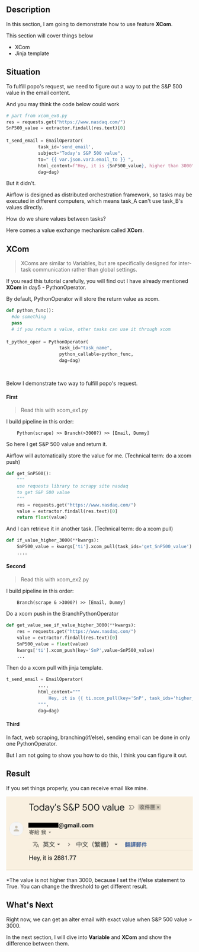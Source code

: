 Description
------------
In this section, I am going to demonstrate how to use feature **XCom**.

This section will cover things below
- XCom
- Jinja template


Situation
------------
To fulfill popo's request, we need to figure out a way to put the S&P 500 value in the email content.
<br>


And you may think the code below could work

```python
# part from xcom_ex0.py
res = requests.get("https://www.nasdaq.com/")
SnP500_value = extractor.findall(res.text)[0]

t_send_email = EmailOperator(
            task_id='send_email',
            subject="Today's S&P 500 value",
            to=" {{ var.json.var3.email_to }} ",
            html_content=f"Hey, it is {SnP500_value}, higher than 3000",
            dag=dag)
```
But it didn't.

Airflow is designed as distributed orchestration framework, so tasks may be executed in different computers, which means task_A can't use task_B's values directly.

How do we share values between tasks?

Here comes a value exchange mechanism called **XCom**.

XCom
------------
>   XComs are similar to Variables, but are specifically designed for inter-task communication rather than global settings.

If you read this tutorial carefully, you will find out I have already mentioned **XCom** in day5 - PythonOperator.

By default, PythonOperator will store the return value as xcom.
```python
def python_func():
  #do something
  pass
  # if you return a value, other tasks can use it through xcom

t_python_oper = PythonOperator(
                    task_id="task_name",
                    python_callable=python_func,
                    dag=dag)
```


<br>

Below I demonstrate two way to fulfill popo's request.


#### First
> Read this with xcom_ex1.py

 I build pipeline in this order:

        Python(scrape) >> Branch(>3000?) >> [Email, Dummy]

So here I get S&P 500 value and return it.

Airflow will automatically store the value for me. (Technical term: do a xcom push)

```python
def get_SnP500():
    """
    use requests library to scrapy site nasdaq
    to get S&P 500 value
    """
    res = requests.get("https://www.nasdaq.com/")
    value = extractor.findall(res.text)[0]
    return float(value)
```

And I can retrieve it in another task. (Technical term: do a xcom pull)

```python
def if_value_higher_3000(**kwargs):
    SnP500_value = kwargs['ti'].xcom_pull(task_ids='get_SnP500_value')
    ....
```

#### Second
> Read this with xcom_ex2.py

I build pipeline in this order:

        Branch(scrape & >3000?) >> [Email, Dummy]


Do a xcom push in the BranchPythonOperator
```python
def get_value_see_if_value_higher_3000(**kwargs):
    res = requests.get("https://www.nasdaq.com/")
    value = extractor.findall(res.text)[0]
    SnP500_value = float(value)
    kwargs['ti'].xcom_push(key='SnP',value=SnP500_value)
    ...
```

Then do a xcom pull with jinja template.

```python
t_send_email = EmailOperator(
            ...,
            html_content="""
                Hey, it is {{ ti.xcom_pull(key='SnP', task_ids='higher_3000') }}
            """,
            dag=dag)
```

#### Third
In fact, web scraping, branching(if/else), sending email can be done in only one PythonOperator.

But I am not going to show you how to do this, I think you can figure it out.


Result
------------
If you set things properly, you can receive email like mine.

![img](imgs/xcom.png)

*The value is not higher than 3000, because I set the if/else statement to True. You can change the threshold to get different result.

What's Next
------------
Right now, we can get an alter email with exact value when S&P 500 value > 3000.

In the next section, I will dive into **Variable** and **XCom** and show the difference between them.
